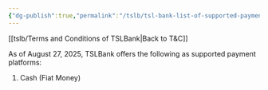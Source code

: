 ```yaml
---
{"dg-publish":true,"permalink":"/tslb/tsl-bank-list-of-supported-payment-platforms/"}
---
```


[[tslb/Terms and Conditions of TSLBank\|Back to T&C]]

As of August 27, 2025, TSLBank offers the following as supported payment platforms:

1. Cash (Fiat Money)